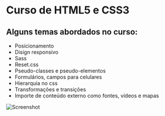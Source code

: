 # Curso de HTML5 e CSS3


## Alguns temas abordados no curso:

- Posicionamento
- Disign responsivo
- Sass
- Reset.css
- Pseudo-classes e pseudo-elementos
- Formulários, campos para celulares
- Hierarquia no css
- Transformações e transições
- Importe de conteúdo externo como fontes, vídeos e mapas

![Screenshot](barba.png)
